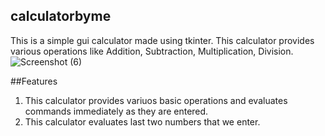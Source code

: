 ## calculatorbyme
This is a simple gui calculator made using tkinter. This calculator provides various operations like Addition, Subtraction, Multiplication, Division.
![Screenshot (6)](https://user-images.githubusercontent.com/79129703/115824902-6a0fce80-a428-11eb-9222-b4c5958298d2.png)


##Features
1. This calculator provides variuos basic operations and evaluates commands immediately as they are entered.
2. This calculator evaluates last two numbers that we enter.
